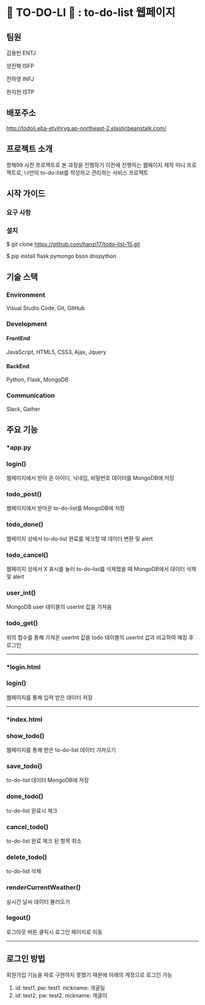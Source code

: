 # 🐸 TO-DO-LI 🐸 : to-do-list 웹페이지

## 팀원
김용빈 ENTJ

양진혁 ISFP

전하영 INFJ

한지현 ISTP

## 배포주소
http://todoli.eba-etyihryg.ap-northeast-2.elasticbeanstalk.com/

## 프로젝트 소개
항해99 사전 프로젝트로 본 과정을 진행하기 이전에 진행하는 웹페이지 제작 미니 프로젝트로, 나만의 to-do-list를 작성하고 관리하는 서비스 프로젝트

## 시작 가이드
### 요구 사항

### 설치 
$ git clone https://github.com/hanzi17/todo-list-15.git

$ pip install flask pymongo bson dnspython

## 기술 스택
### Environment
Visual Studio Code, Git, GitHub
### Development
#### FrontEnd
JavaScript, HTML5, CSS3, Ajax, Jquery
#### BackEnd
Python, Flask, MongoDB
### Communication
Slack, Gather

## 주요 기능
### *app.py

### login()
웹페이지에서 받아 온 아이디, 닉네임, 비밀번호 데이터를 MongoDB에 저장

### todo_post()
웹페이지에서 받아온 to-do-list를 MongoDB에 저장

### todo_done()
웹페이지 상에서 to-do-list 완료를 체크할 때 데이터 변환 및 alert 

### todo_cancel()
웹페이지 상에서 X 표시를 눌러 to-do-list를 삭제했을 때 MongoDB에서 데이터 삭제 및 alert

### user_int()
MongoDB user 테이블의 userInt 값을 가져옴

### todo_get()
위의 함수를 통해 가져온 userInt 값을 todo 테이블의 userInt 값과 비교하여 매칭 후 로그인

----------------

### *login.html

### login()
웹페이지를 통해 입력 받은 데이터 저장

----------------

### *index.html

### show_todo()
웹페이지를 통해 받은 to-do-list 데이터 가져오기

### save_todo()
to-do-list 데이터 MongoDB에 저장

### done_todo()
to-do-list 완료시 체크

### cancel_todo()
to-do-list 완료 체크 된 항목 취소

### delete_todo()
to-do-list 삭제

### renderCurrentWeather()
실시간 날씨 데이터 불러오기

### logout()
로그아웃 버튼 클릭시 로그인 페이지로 이동

----------

## 로그인 방법
회원가입 기능을 따로 구현하지 못했기 때문에 아래의 계정으로 로그인 가능
1. id: test1, pw: test1. nickname: 개굴일
2. id: test2, pw: test2. nickname: 개굴이

